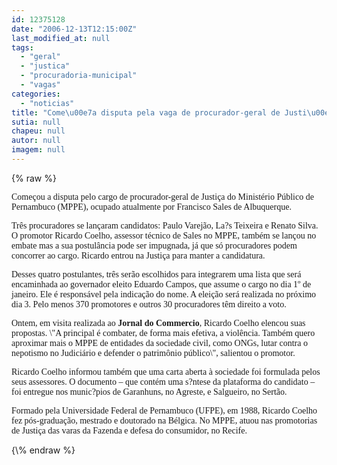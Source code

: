 ```yaml
---
id: 12375128
date: "2006-12-13T12:15:00Z"
last_modified_at: null
tags:
  - "geral"
  - "justica"
  - "procuradoria-municipal"
  - "vagas"
categories:
  - "noticias"
title: "Come\u00e7a disputa pela vaga de procurador-geral de Justi\u00e7a"
sutia: null
chapeu: null
autor: null
imagem: null
---
```

{\% raw %}
<p><FONT size=1></p>
<p><P></FONT><FONT face=Verdana>Começou a disputa pelo cargo de procurador-geral de Justiça do Ministério Público de Pernambuco (MPPE), ocupado atualmente por Francisco Sales de Albuquerque. </FONT></P></p>
<p><P><FONT face=Verdana>Três procuradores se lançaram candidatos: Paulo Varejão, La?s Teixeira e Renato Silva. O promotor Ricardo Coelho, assessor técnico de Sales no MPPE, também se lançou no embate mas a sua postulância pode ser impugnada, já que só procuradores podem concorrer ao cargo. Ricardo entrou na Justiça para manter a candidatura. </FONT></P></p>
<p><P><FONT face=Verdana>Desses quatro postulantes, três serão escolhidos para integrarem uma lista que será encaminhada ao governador eleito Eduardo Campos, que assume o cargo no dia 1º de janeiro. Ele é responsável pela indicação do nome. A eleição será realizada no próximo dia 3. Pelo menos 370 promotores e outros 30 procuradores têm direito a voto. </FONT></P></p>
<p><P><FONT face=Verdana>Ontem, em visita realizada ao <B>Jornal do Commercio</B>, Ricardo Coelho elencou suas propostas. \"A principal é combater, de forma mais efetiva, a violência. Também quero aproximar mais o MPPE de entidades da sociedade civil, como ONGs, lutar contra o nepotismo no Judiciário e defender o patrimônio público\", salientou o promotor. </FONT></P></p>
<p><P><FONT face=Verdana>Ricardo Coelho informou também que uma carta aberta à sociedade foi formulada pelos seus assessores. O documento – que contém uma s?ntese da plataforma do candidato – foi entregue nos munic?pios de Garanhuns, no Agreste, e Salgueiro, no Sertão. </FONT></P></p>
<p><P><FONT face=Verdana>Formado pela Universidade Federal de Pernambuco (UFPE), em 1988, Ricardo Coelho fez pós-graduação, mestrado e doutorado na Bélgica. No MPPE, atuou nas promotorias de Justiça das varas da Fazenda e defesa do consumidor, no Recife. </FONT></P> </p>
{\% endraw %}